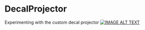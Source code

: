 # DecalProjector
Experimenting with the custom decal projector
[![IMAGE ALT TEXT](http://img.youtube.com/vi/rTgvfTo-FD8/0.jpg)](https://www.youtube.com/watch?v=rTgvfTo-FD8 "Decal projector 2")
